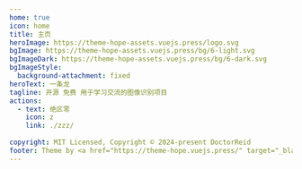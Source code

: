 ```yaml
---
home: true
icon: home
title: 主页
heroImage: https://theme-hope-assets.vuejs.press/logo.svg
bgImage: https://theme-hope-assets.vuejs.press/bg/6-light.svg
bgImageDark: https://theme-hope-assets.vuejs.press/bg/6-dark.svg
bgImageStyle:
  background-attachment: fixed
heroText: 一条龙
tagline: 开源 免费 用于学习交流的图像识别项目
actions:
  - text: 绝区零
    icon: z
    link: ./zzz/
    
copyright: MIT Licensed, Copyright © 2024-present DoctorReid
footer: Theme by <a href="https://theme-hope.vuejs.press/" target="_blank">VuePress Theme Hope</a>
---
```

